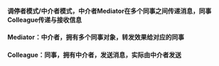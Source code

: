 ﻿#### 调停者模式/中介者模式，中介者Mediator在多个同事之间传递消息，同事Colleague传递与接收信息
#### Mediator：中介者，拥有多个同事对象，转发效果给对应的同事
#### Colleague：同事，拥有中介者，发送消息，实际由中介者发送